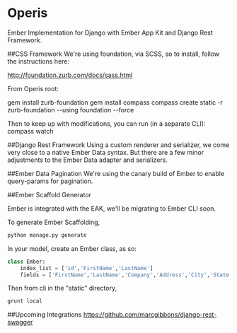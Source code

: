 Operis
======

Ember Implementation for Django with Ember App Kit and Django Rest Framework.


##CSS Framework
We're using foundation, via SCSS, so to install, follow the instructions here:

http://foundation.zurb.com/docs/sass.html

From Operis root:

gem install zurb-foundation
gem install compass
compass create static -r zurb-foundation --using foundation --force

Then to keep up with modifications, you can run (in a separate CLI):
compass watch

##Django Rest Framework
Using a custom renderer and serializer, we come very close to a native Ember Data syntax.
But there are a few minor adjustments to the Ember Data adapter and serializers.

##Ember Data Pagination
We're using the canary build of Ember to enable query-params for pagination. 

##Ember Scaffold Generator

Ember is integrated with the EAK, we'll be migrating to Ember CLI soon.

To generate Ember Scaffolding, 

```python
python manage.py generate
```

In your model, create an Ember class, as so:

```python
class Ember:
    index_list = ['id','FirstName','LastName']
    fields = ['FirstName','LastName','Company','Address','City','State','Zip','Telephone']
```

Then from cli in the "static" directory, 

```javascript
grunt local
```

##Upcoming Integrations
https://github.com/marcgibbons/django-rest-swagger

